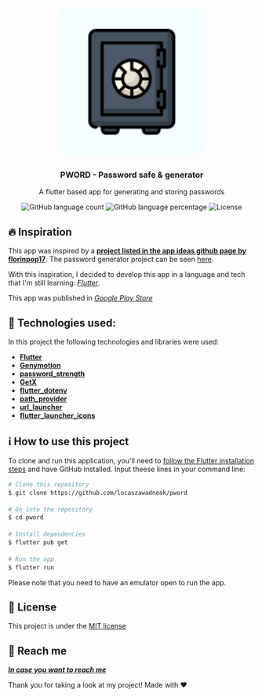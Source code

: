 <h1 align="center">
    <img height="300" alt="GoStack" src="./assets/icon/icon.png" />
</h1>

<h3 align="center">
  PWORD - Password safe & generator
</h3>
<p align="center">
  A flutter based app for generating and storing passwords
</p>

<p align="center">
  <img alt="GitHub language count" src="https://img.shields.io/github/languages/count/lucaszawadneak/pword?color=green">
  
   <img alt="GitHub language percentage" src="https://img.shields.io/github/languages/top/lucaszawadneak/pword">

  <img alt="License" src="https://img.shields.io/badge/license-MIT-%2304D361">

</p>

## :fire: Inspiration

This app was inspired by a [**project listed in the app ideas github page by florinpop17**](https://github.com/florinpop17/app-ideas). The password generator project can be seen [here](https://github.com/florinpop17/app-ideas/blob/master/Projects/2-Intermediate/Password-Generator.md).

With this inspiration, I decided to develop this app in a language and tech that I'm still learning: [_Flutter_](https://flutter.dev/).

This app was published in [_Google Play Store_](https://play.google.com/store/apps/details?id=com.lcdev.pword)

## :wrench: Technologies used:

In this project the following technologies and libraries were used:

- [**Flutter**](https://flutter.dev/)
- [**Genymotion**](https://www.genymotion.com/)
- [**password_strength**](https://pub.dev/packages/password_strength)
- [**GetX**](https://pub.dev/packages/get)
- [**flutter_dotenv**](https://pub.dev/packages/flutter_dotenv)
- [**path_provider**](https://pub.dev/packages/path_provider)
- [**url_launcher**](https://pub.dev/packages/url_launcher)
- [**flutter_launcher_icons**](https://pub.dev/packages/flutter_launcher_icons)

## :information_source: How to use this project

To clone and run this application, you'll need to [follow the Flutter installation steps](https://flutter.dev/docs/get-started/install) and have GitHub installed. Input theese lines in your command line:

```bash
# Clone this repository
$ git clone https://github.com/lucaszawadneak/pword

# Go into the repository
$ cd pword

# Install dependencies
$ flutter pub get

# Run the app
$ flutter run
```

Please note that you need to have an emulator open to run the app.

## :scroll: License

This project is under the [MIT license](LICENSE)

## :speech_balloon: Reach me

[_**In case you want to reach me**_](https://www.linkedin.com/in/lucaszawadneak/)

Thank you for taking a look at my project! Made with ♥

